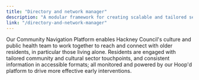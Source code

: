 ```yaml
---
title: "Directory and network manager"
description: "A modular framework for creating scalable and tailored service design solutions."
link: "/directory-and-network-manager"
---
```


Our Community Navigation Platform enables Hackney Council's culture and public health team to work together to reach and connect with older residents, in particular those living alone. Residents are engaged with tailored community and cultural sector touchpoints, and consistent information in accessible formats; all monitored and powered by our Hoop'd platform to drive more effective early interventions.